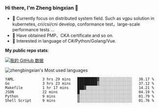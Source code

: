 ### Hi there, I'm Zheng bingxian  👋

* 📖  Currently focus on distributed system field. Such as vgpu solution in kubernetes, cri/csi/cni develop, conformance test，large-scale performance tests ...
* 🌱  Have obtained PMP、CKA certificate and so on.
* 👯  Interested in language of C#/Python/Golang/Vue.

**My public repo stats**:

[![我的 GitHub 数据](https://github-readme-stats.vercel.app/api?username=zhengbingxian&theme=merko)]()

![zhengbingxian's Most used languages](https://github-readme-stats.vercel.app/api/top-langs/?username=zhengbingxian&layout=compact&hide_border=true&langs_count=10)

<!--START_SECTION:waka-->

```text
YAML             3 hrs 29 mins   █████████▓░░░░░░░░░░░░░░░   38.17 %
Go               3 hrs 23 mins   █████████▒░░░░░░░░░░░░░░░   37.12 %
Makefile         1 hr 17 mins    ███▓░░░░░░░░░░░░░░░░░░░░░   14.21 %
JSON             22 mins         █░░░░░░░░░░░░░░░░░░░░░░░░   04.19 %
Python           9 mins          ▒░░░░░░░░░░░░░░░░░░░░░░░░   01.79 %
Shell Script     9 mins          ▒░░░░░░░░░░░░░░░░░░░░░░░░   01.76 %
```

<!--END_SECTION:waka-->

